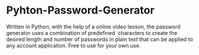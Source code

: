 # Pyhton-Password-Generator
Written in Python, with the help of a online video lesson, the password generator uses a combination of predefined  characters to create the desired length and number of passwords in plain text that can be applied to any account application.
Free to use for your own use.
